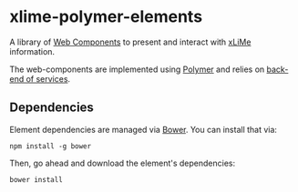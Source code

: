# xlime-polymer-elements

A library of [Web Components](http://webcomponents.org/) to present
and interact with [xLiMe](http://xlime.eu)
information. 

The web-components are implemented using [Polymer](http://polymer.io)
and relies on [back-end of
services](http://github.com/xlime-eu/xlime-frontend-services).

## Dependencies

Element dependencies are managed via [Bower](http://bower.io/). You can
install that via:

    npm install -g bower

Then, go ahead and download the element's dependencies:

    bower install

